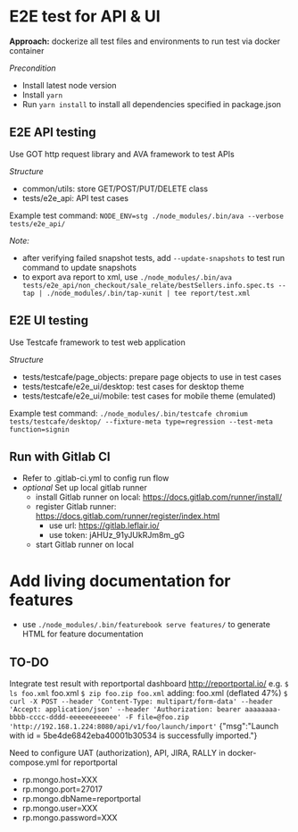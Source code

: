 # E2E test for API & UI

**Approach:** dockerize all test files and environments to run test via docker container

_Precondition_

-   Install latest node version
-   Install `yarn`
-   Run `yarn install` to install all dependencies specified in package.json

## E2E API testing

Use GOT http request library and AVA framework to test APIs

_Structure_

-   common/utils: store GET/POST/PUT/DELETE class
-   tests/e2e_api: API test cases

Example test command: `NODE_ENV=stg ./node_modules/.bin/ava --verbose tests/e2e_api/`

_Note:_

-   after verifying failed snapshot tests, add `--update-snapshots` to test run command to update snapshots
-   to export ava report to xml, use `./node_modules/.bin/ava tests/e2e_api/non_checkout/sale_relate/bestSellers.info.spec.ts --tap | ./node_modules/.bin/tap-xunit | tee report/test.xml`

## E2E UI testing

Use Testcafe framework to test web application

_Structure_

-   tests/testcafe/page_objects: prepare page objects to use in test cases
-   tests/testcafe/e2e_ui/desktop: test cases for desktop theme
-   tests/testcafe/e2e_ui/mobile: test cases for mobile theme (emulated)

Example test command: `./node_modules/.bin/testcafe chromium tests/testcafe/desktop/ --fixture-meta type=regression --test-meta function=signin`

## Run with Gitlab CI

-   Refer to .gitlab-ci.yml to config run flow
-   _optional_ Set up local gitlab runner
    -   install Gitlab runner on local: https://docs.gitlab.com/runner/install/
    -   register Gitlab runner: https://docs.gitlab.com/runner/register/index.html
        -   use url: https://gitlab.leflair.io/
        -   use token: jAHUz_91yJUkRJm8m_gG
    -   start Gitlab runner on local

# Add living documentation for features

-   use `./node_modules/.bin/featurebook serve features/` to generate HTML for feature documentation

## TO-DO

Integrate test result with reportportal dashboard http://reportportal.io/
e.g. `$ ls foo.xml`
foo.xml
`$ zip foo.zip foo.xml`
adding: foo.xml (deflated 47%)
`$ curl -X POST --header 'Content-Type: multipart/form-data' --header 'Accept: application/json' --header 'Authorization: bearer aaaaaaaa-bbbb-cccc-dddd-eeeeeeeeeeee' -F file=@foo.zip 'http://192.168.1.224:8080/api/v1/foo/launch/import'`
{"msg":"Launch with id = 5be4de6842eba40001b30534 is successfully imported."}

Need to configure UAT (authorization), API, JIRA, RALLY in docker-compose.yml for reportportal

-   rp.mongo.host=XXX
-   rp.mongo.port=27017
-   rp.mongo.dbName=reportportal
-   rp.mongo.user=XXX
-   rp.mongo.password=XXX

